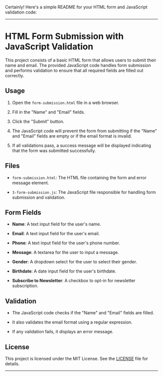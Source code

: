 Certainly! Here's a simple README for your HTML form and JavaScript validation code:

---

# HTML Form Submission with JavaScript Validation

This project consists of a basic HTML form that allows users to submit their name and email. The provided JavaScript code handles form submission and performs validation to ensure that all required fields are filled out correctly.

## Usage

1. Open the `form-submission.html` file in a web browser.

2. Fill in the "Name" and "Email" fields.

3. Click the "Submit" button.

4. The JavaScript code will prevent the form from submitting if the "Name" and "Email" fields are empty or if the email format is invalid.

5. If all validations pass, a success message will be displayed indicating that the form was submitted successfully.

## Files

- `form-submission.html`: The HTML file containing the form and error message element.

- `3-form-submission.js`: The JavaScript file responsible for handling form submission and validation.

## Form Fields

- **Name**: A text input field for the user's name.

- **Email**: A text input field for the user's email.

- **Phone**: A text input field for the user's phone number.

- **Message**: A textarea for the user to input a message.

- **Gender**: A dropdown select for the user to select their gender.

- **Birthdate**: A date input field for the user's birthdate.

- **Subscribe to Newsletter**: A checkbox to opt-in for newsletter subscription.

## Validation

- The JavaScript code checks if the "Name" and "Email" fields are filled.

- It also validates the email format using a regular expression.

- If any validation fails, it displays an error message.

## License

This project is licensed under the MIT License. See the [LICENSE](LICENSE) file for details.

---
